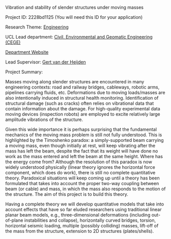 Vibration and stability of slender structures under moving masses

Project ID: 2228bd1125
(You will need this ID for your application)

Research Theme: [Engineering](../themes/engineering.md)

UCL Lead department: [Civil, Environmental and Geomatic Engineering (CEGE)](../departments/civil-environmental-and-geomatic-engineering.md)

[Department Website](https://www.ucl.ac.uk/civil-environmental-geomatic-engineering)

Lead Supervisor: [Gert van der Heijden](https://iris.ucl.ac.uk/iris/browse/profile?upi=GVANH52)

Project Summary:

Masses moving along slender structures are encountered in many
 engineering contexts: road and railway bridges, cableways, robotic arms, pipelines carrying fluids, etc. Deformations due to moving loads/masses are also intentionally induced in structural health monitoring. Identification of structural damage (such as cracks) often relies on vibrational data that contain information about the damage. For high-quality experimental data moving devices (inspection robots) are employed to excite relatively large amplitude vibrations of the structure.
 
 Given this wide importance it is perhaps surprising that the fundamental mechanics of the moving mass problem is still not fully understood. This is highlighted by the Timoshenko paradox: a simply-supported beam carrying a moving mass, even though initially at rest, will keep vibrating after the mass has left the beam, despite the fact that its weight will have done no work as the mass entered and left the beam at the same height. Where has the energy come from? Although the resolution of this paradox is now widely understood physically (linear theory ignores the horizontal force component, which does do work), there is still no complete quantitative theory. Paradoxical situations will keep coming up until a theory has been formulated that takes into account the proper two-way coupling between beam (or cable) and mass, in which the mass also responds to the motion of the structure. The aim of this project is to build this theory.
 
 Having a complete theory we will develop quantitative models that take into account effects that have so far eluded researchers using traditional linear planar beam models, e.g., three-dimensional deformations (including out-of-plane instabilities and collapse), horizontally curved bridges, torsion, horizontal seismic loading, multiple (possibly colliding) masses, lift-off of the mass from the structure, extension to 2D structures (plates/shells).
